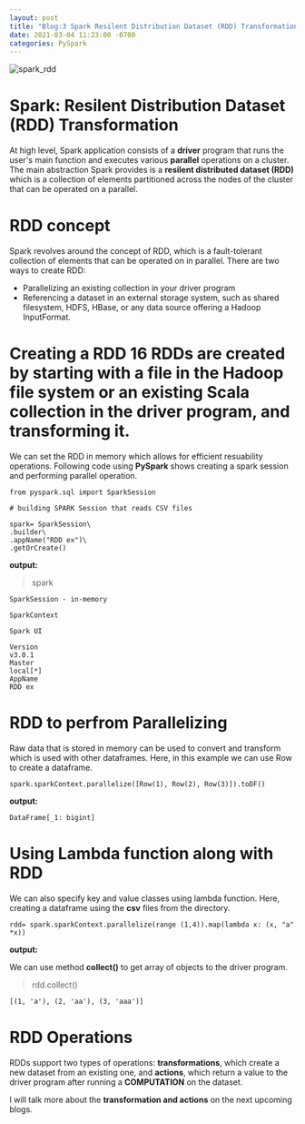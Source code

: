 ```yaml
---
layout: post
title: "Blog:3 Spark Resilent Distribution Dataset (RDD) Transformation"
date: 2021-03-04 11:23:00 -0700
categories: PySpark 
---
```


![spark_rdd](/assets/images/spring_21/blog_3/spark_rdd.png)

# Spark: Resilent Distribution Dataset (RDD) Transformation

At high level, Spark application consists of a **driver** program that runs the user's main function and executes various **parallel** 
operations on a cluster. 
The main abstraction Spark provides is a **resilent distributed dataset (RDD)** which is a collection of elements partitioned across the 
nodes of the cluster that can be operated on a parallel. 

# RDD concept

Spark revolves around the concept of RDD, which is a fault-tolerant collection of elements that can be operated on in parallel. There are
two ways to create RDD:

* Parallelizing an existing collection in your driver program
* Referencing a dataset in an external storage system, such as shared filesystem, HDFS, HBase, or any data source offering a Hadoop InputFormat.
 
# Creating a RDD                                                                                                                                                         16 RDDs are created by starting with a file in the Hadoop file system or an existing Scala collection in the driver program, and transforming it.

We can set the RDD in memory which allows for efficient resuability operations.
Following code using **PySpark** shows creating a spark session and performing parallel operation.

```
from pyspark.sql import SparkSession

# building SPARK Session that reads CSV files

spark= SparkSession\
.builder\
.appName("RDD ex")\
.getOrCreate()
```
**output:**

> spark
```
SparkSession - in-memory

SparkContext

Spark UI

Version
v3.0.1
Master
local[*]
AppName
RDD ex
```

# RDD to perfrom Parallelizing

Raw data that is stored in memory can be used to convert and transform which is used with other dataframes.
Here, in this example we can use Row to create a dataframe.

```
spark.sparkContext.parallelize([Row(1), Row(2), Row(3)]).toDF()
```
**output:**

```
DataFrame[_1: bigint]
```

# Using Lambda function along with RDD

We can also specify key and value classes using lambda function. Here, creating a dataframe using the **csv** files from the directory.

```
rdd= spark.sparkContext.parallelize(range (1,4)).map(lambda x: (x, "a" *x))
```

**output:**

We can use method **collect()** to get array of objects to the driver program.

> rdd.collect()
```
[(1, 'a'), (2, 'aa'), (3, 'aaa')]
```

# RDD Operations

RDDs support two types of operations: **transformations**, which create a new dataset from an existing one, and **actions**, which return a value to the
driver program after running a **COMPUTATION** on the dataset. 

I will talk more about the **transformation and actions** on the next upcoming blogs.
